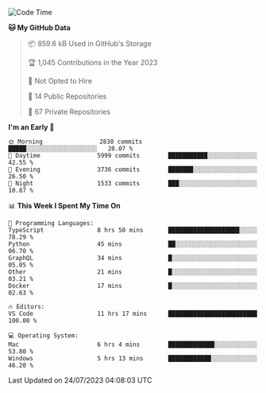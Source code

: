 <!--START_SECTION:waka-->
![Code Time](http://img.shields.io/badge/Code%20Time-4%2C372%20hrs%2056%20mins-blue)

**🐱 My GitHub Data** 

> 📦 859.6 kB Used in GitHub's Storage 
 > 
> 🏆 1,045 Contributions in the Year 2023
 > 
> 🚫 Not Opted to Hire
 > 
> 📜 14 Public Repositories 
 > 
> 🔑 67 Private Repositories 
 > 
**I'm an Early 🐤** 

```text
🌞 Morning                2830 commits        █████░░░░░░░░░░░░░░░░░░░░   20.07 % 
🌆 Daytime                5999 commits        ███████████░░░░░░░░░░░░░░   42.55 % 
🌃 Evening                3736 commits        ███████░░░░░░░░░░░░░░░░░░   26.50 % 
🌙 Night                  1533 commits        ███░░░░░░░░░░░░░░░░░░░░░░   10.87 % 
```


📊 **This Week I Spent My Time On** 

```text
💬 Programming Languages: 
TypeScript               8 hrs 50 mins       ████████████████████░░░░░   78.29 % 
Python                   45 mins             ██░░░░░░░░░░░░░░░░░░░░░░░   06.70 % 
GraphQL                  34 mins             █░░░░░░░░░░░░░░░░░░░░░░░░   05.05 % 
Other                    21 mins             █░░░░░░░░░░░░░░░░░░░░░░░░   03.21 % 
Docker                   17 mins             █░░░░░░░░░░░░░░░░░░░░░░░░   02.63 % 

🔥 Editors: 
VS Code                  11 hrs 17 mins      █████████████████████████   100.00 % 

💻 Operating System: 
Mac                      6 hrs 4 mins        █████████████░░░░░░░░░░░░   53.80 % 
Windows                  5 hrs 13 mins       ████████████░░░░░░░░░░░░░   46.20 % 
```


 Last Updated on 24/07/2023 04:08:03 UTC
<!--END_SECTION:waka-->


